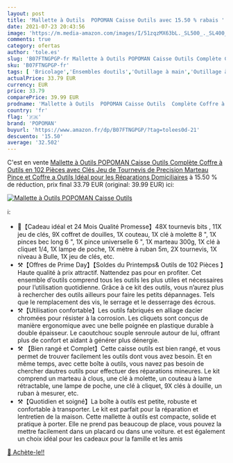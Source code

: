 ```yaml
---
layout: post
title: 'Mallette à Outils  POPOMAN Caisse Outils avec 15.50 % rabais '
date: 2021-07-23 20:43:56
image: 'https://m.media-amazon.com/images/I/51zqzMX63bL._SL500_._SL400_.jpg'
comments: true
category: ofertas
author: 'tole.es'
slug: 'B07FTNGPGP-fr Mallette à Outils POPOMAN Caisse Outils Complète Coffre à...'
sku: 'B07FTNGPGP-fr'
tags: [ 'Bricolage','Ensembles doutils','Outillage à main','Outillage à main et électroportatif','popoman', ]
actualPrice: 33.79 EUR
currency: EUR
price: 33.79
comparePrice: 39.99 EUR
prodname: 'Mallette à Outils  POPOMAN Caisse Outils  Complète Coffre à Outils en 102 Pièces avec Clés  Jeu de Tournevis de Precision  Marteau  Pince et Coffre a Outils  Idéal pour les Réparations Domiciliaires'
country: 'fr'
flag: '🇫🇷'
brand: 'POPOMAN'
buyurl: 'https://www.amazon.fr/dp/B07FTNGPGP/?tag=tolees0d-21'
descuento: '15.50'
average: '32.502'
---
```


C'est en vente [Mallette à Outils  POPOMAN Caisse Outils  Complète Coffre à Outils en 102 Pièces avec Clés  Jeu de Tournevis de Precision  Marteau  Pince et Coffre a Outils  Idéal pour les Réparations Domiciliaires](https://www.amazon.fr/dp/B07FTNGPGP/?tag=tolees0d-21)  à  15.50 % de réduction, prix final  33.79 EUR (original: 39.99 EUR) ici:

[![Mallette à Outils  POPOMAN Caisse Outils](https://m.media-amazon.com/images/I/51zqzMX63bL._SL500_._SL400_.jpg)](https://www.amazon.fr/dp/B07FTNGPGP/?tag=tolees0d-21)

ℹ️:

- 🎁【Cadeau idéal et 24 Mois Qualité Promesse】48X tournevis bits , 11X jeu de clés, 9X coffret de douilles, 1X couteau, 1X clé à molette 8 ", 1X pinces bec long 6 ", 1X pince universelle 6 ", 1X marteau 300g, 1X clé à cliquet 1/4, 1X lampe de poche, 1X mètre à ruban 5m, 2X tournevis, 1X niveau à Bulle, 1X jeu de clés, etc.
- ⚒【Offres de Prime Day】【Soldes du Printemps& Outils de 102 Pièces 】Haute qualité à prix attractif. Nattendez pas pour en profiter. Cet ensemble d’outils comprend tous les outils les plus utiles et nécessaires pour l’utilisation quotidienne. Grâce à ce kit des outils, vous n’aurez plus à rechercher des outils ailleurs pour faire les petits dépannages. Tels que le remplacement des vis, le serrage et le desserrage des écrous.
- ⚒【Utilisation confortable】Les outils fabriqués en alliage dacier chromées pour résister à la corrosion. Les cliquets sont conçus de manière ergonomique avec une belle poignée en plastique durable à double épaisseur. Le caoutchouc souple senroule autour de lui, offrant plus de confort et aidant à générer plus dénergie.
- ⚒ 【Bien rangé et Complet】Cette caisse outils est bien rangé, et vous permet de trouver facilement les outils dont vous avez besoin. Et en même temps, avec cette boîte à outils, vous navez pas besoin de chercher dautres outils pour effectuer des réparations mineures. Le kit comprend un marteau à clous, une clé à molette, un couteau à lame rétractable, une lampe de poche, une clé à cliquet, 9X clés à douille, un ruban à mesurer, etc.
- ⚒【Quotidien et soigné】La boîte à outils est petite, robuste et confortable à transporter. Le kit est parfait pour la réparation et lentretien de la maison. Cette mallette à outils est compacte, solide et pratique à porter. Elle ne prend pas beaucoup de place, vous pouvez la mettre facilement dans un placard ou dans une voiture. et est également un choix idéal pour les cadeaux pour la famille et les amis

[🛒 Achète-le!!](https://www.amazon.fr/dp/B07FTNGPGP/?tag=tolees0d-21)
